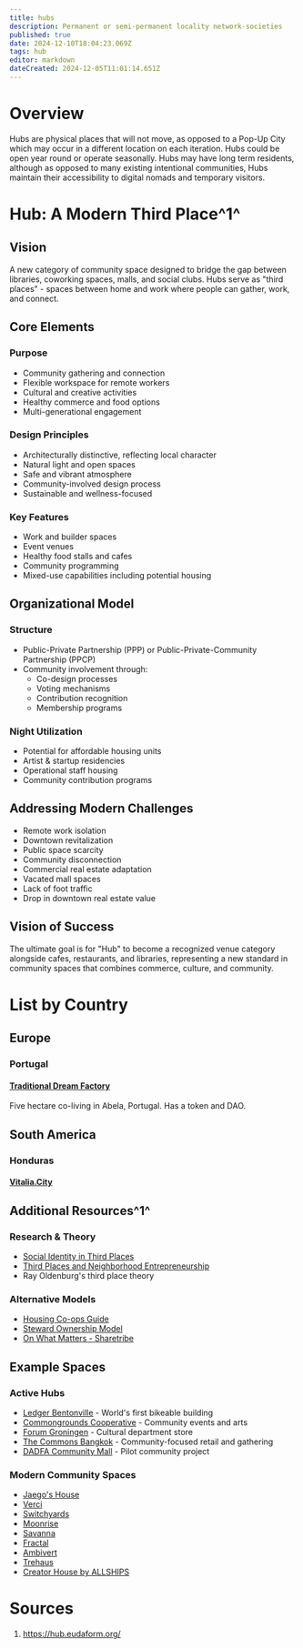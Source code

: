 ```yaml
---
title: hubs
description: Permanent or semi-permanent locality network-societies
published: true
date: 2024-12-10T18:04:23.069Z
tags: hub
editor: markdown
dateCreated: 2024-12-05T11:01:14.651Z
---
```


# Overview
Hubs are physical places that will not move, as opposed to a Pop-Up City which may occur in a different location on each iteration. Hubs could be open year round or operate seasonally. Hubs may have long term residents, although as opposed to many existing intentional communities, Hubs  maintain their accessibility to digital nomads and temporary visitors.

# Hub: A Modern Third Place^1^

## Vision
A new category of community space designed to bridge the gap between libraries, coworking spaces, malls, and social clubs. Hubs serve as "third places" - spaces between home and work where people can gather, work, and connect.

## Core Elements

### Purpose
- Community gathering and connection
- Flexible workspace for remote workers
- Cultural and creative activities
- Healthy commerce and food options
- Multi-generational engagement

### Design Principles
- Architecturally distinctive, reflecting local character
- Natural light and open spaces
- Safe and vibrant atmosphere
- Community-involved design process
- Sustainable and wellness-focused

### Key Features
- Work and builder spaces
- Event venues
- Healthy food stalls and cafes
- Community programming
- Mixed-use capabilities including potential housing

## Organizational Model

### Structure
- Public-Private Partnership (PPP) or Public-Private-Community Partnership (PPCP)
- Community involvement through:
  - Co-design processes
  - Voting mechanisms
  - Contribution recognition
  - Membership programs

### Night Utilization
- Potential for affordable housing units
- Artist & startup residencies
- Operational staff housing
- Community contribution programs

## Addressing Modern Challenges
- Remote work isolation
- Downtown revitalization
- Public space scarcity
- Community disconnection
- Commercial real estate adaptation
- Vacated mall spaces
- Lack of foot traffic
- Drop in downtown real estate value



## Vision of Success
The ultimate goal is for "Hub" to become a recognized venue category alongside cafes, restaurants, and libraries, representing a new standard in community spaces that combines commerce, culture, and community.

# List by Country

## Europe

### Portugal

#### [Traditional Dream Factory](/Network-Societies/Hubs/TDF)
Five hectare co-living in Abela, Portugal. Has a token and DAO.

## South America

### Honduras

#### [Vitalia.City](/Network-Societies/Hubs/Vitalia-City)

## Additional Resources^1^

### Research & Theory
- [Social Identity in Third Places](https://journals.sagepub.com/doi/full/10.1177/0733464820975422)
- [Third Places and Neighborhood Entrepreneurship](https://www.nber.org/papers/w17000)
- Ray Oldenburg's third place theory

### Alternative Models
- [Housing Co-ops Guide](https://cccd.coop/co-op-info/co-op-types/housing-co-ops)
- [Steward Ownership Model](https://medium.com/bettersharing/steward-ownership-is-capitalism-2-0-76a1c50a6d88)
- [On What Matters - Sharetribe](https://www.sharetribe.com/balanced/on-what-matters/)

## Example Spaces

### Active Hubs
- [Ledger Bentonville](https://ledgerbentonville.com/) - World's first bikeable building
- [Commongrounds Cooperative](https://www.commongrounds.coop/) - Community events and arts
- [Forum Groningen](https://www.designboom.com/architecture/nl-architects-forum-groningen-netherlands/) - Cultural department store
- [The Commons Bangkok](https://www.thecommonsbkk.com/) - Community-focused retail and gathering
- [DADFA Community Mall](https://www.archdaily.com/901661/dadfa-community-mall-m-space) - Pilot community project

### Modern Community Spaces
- [Jaego's House](https://www.jaegoshouse.co.uk/)
- [Verci](https://www.verci.com/)
- [Switchyards](https://switchyards.com/)
- [Moonrise](https://www.moonrise.com/)
- [Savanna](https://www.mysavanna.co/)
- [Fractal](https://fractalnyc.com/)
- [Ambivert](https://www.ambivert.me/)
- [Trehaus](https://www.trehaus.co/flagship-singapore/)
- [Creator House by ALLSHIPS](https://allships.co/creator-house)

# Sources
1. https://hub.eudaform.org/